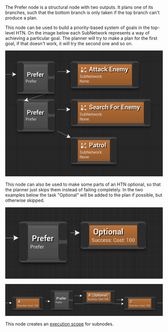 
The Prefer node is a structural node with two outputs. It plans one of its branches, such that the bottom branch is only taken if the top branch can't produce a plan.

This node can be used to build a priority-based system of goals in the top-level HTN. On the image below each SubNetwork represents a way of achieving a particular goal. The planner will try to make a plan for the first goal, if that doesn't work, it will try the second one and so on.

![Prefer nodes being used to create a priority list of goals](_media/prefer_goals.png ':size=800')

This node can also be used to make some parts of an HTN optional, so that the planner just skips them instead of failing completely. In the two examples below the task "Optional" will be added to the plan if possible, but otherwise skipped.

![A Prefer node being used to make a task optional](_media/prefer_optional_simple.png ':size=800')

![A Prefer node being used to make a task in a sequence of tasks optional](_media/prefer_optional_complex.png ':size=800')

This node creates an [execution scope](decorator?id=execution-scope) for subnodes.